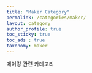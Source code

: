 ```yaml
---
title: "Maker Category"
permalink: /categories/maker/
layout: category
author_profile: true
toc_sticky: true
toc_ads : true
taxonomy: maker
---
```


메이킹 관련 카테고리
